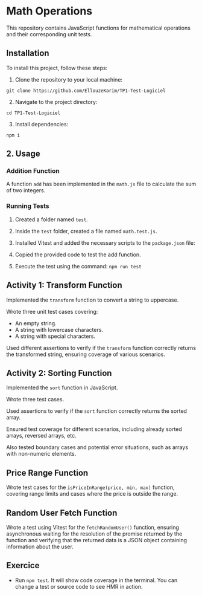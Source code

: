 # Math Operations

This repository contains JavaScript functions for mathematical operations and their corresponding unit tests.

## Installation

To install this project, follow these steps:

1. Clone the repository to your local machine:

```git clone https://github.com/EllouzeKarim/TP1-Test-Logiciel```

2. Navigate to the project directory:


```cd TP1-Test-Logiciel```


3. Install dependencies:

```npm i```


## 2. Usage

### Addition Function

A function `add` has been implemented in the `math.js` file to calculate the sum of two integers.

### Running Tests

1. Created a folder named `test`.
2. Inside the `test` folder, created a file named `math.test.js`.
3. Installed Vitest and added the necessary scripts to the `package.json` file:

4. Copied the provided code to test the add function.
5. Execute the test using the command:
``npm run test ``

## Activity 1: Transform Function

Implemented the `transform` function to convert a string to uppercase.

Wrote three unit test cases covering:

- An empty string.
- A string with lowercase characters.
- A string with special characters.

Used different assertions to verify if the `transform` function correctly returns the transformed string, ensuring coverage of various scenarios.

## Activity 2: Sorting Function

Implemented the `sort` function in JavaScript.

Wrote three test cases.

Used assertions to verify if the `sort` function correctly returns the sorted array.

Ensured test coverage for different scenarios, including already sorted arrays, reversed arrays, etc.

Also tested boundary cases and potential error situations, such as arrays with non-numeric elements.

## Price Range Function

Wrote test cases for the `isPriceInRange(price, min, max)` function, covering range limits and cases where the price is outside the range.

## Random User Fetch Function

Wrote a test using Vitest for the `fetchRandomUser()` function, ensuring asynchronous waiting for the resolution of the promise returned by the function and verifying that the returned data is a JSON object containing information about the user.
## Exercice

- Run `npm test`. It will show code coverage in the terminal. You can change a test or source code to see HMR in action.

